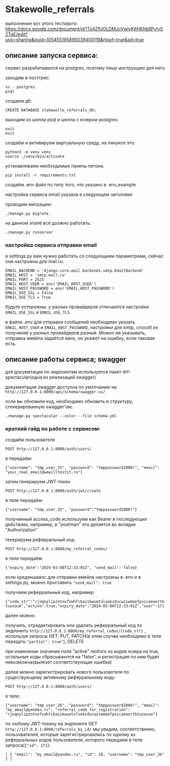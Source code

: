 # Stakewolle_referrals
выполнение вот этого тестового:
https://docs.google.com/document/d/1Ts4ZfUOLDMJcVwlyK6HKhb8PyIyS2TqE/edit?usp=sharing&ouid=105455195895039400119&rtpof=true&sd=true
## описание запуска сервиса:
сервис разрабатывался на postgres, поэтому пишу инструкцию для него

заходим в постгрес:
```
su - postgres
psql
```
создаем дб:
```
CREATE DATABASE stakewolle_referrals_db;
```
выходим из шелла psql и шелла с юзером postgres:
```
exit
exit
```
создаём и активируем виртуальную среду, на линуксе это:
```
python3 -m venv venv
source ./venv/bin/activate
```
устанавливаем необходимые пакеты питона:
```
pip install -r requirements.txt
```
создаём .env файл по типу того, что указано в .env_example

настройка сервиса email указана в следующем заголовке


проводим миграцию:
```
./manage.py migrate
```
на данном этапё всё должно работать:
```
./manage.py runserver
```
### настройка сервиса отправки email
в settings.py вам нужно работать со следующими параметрами, сейчас они настроены для mail.ru:
```
EMAIL_BACKEND = 'django.core.mail.backends.smtp.EmailBackend'
EMAIL_HOST = 'smtp.mail.ru'
EMAIL_PORT = 2525
EMAIL_HOST_USER = env('EMAIL_HOST_USER')
EMAIL_HOST_PASSWORD = env('EMAIL_HOST_PASSWORD')
EMAIL_USE_SSL = False
EMAIL_USE_TLS = True
```
будьте осторожны: у разных провайдеров отличаются настройки `EMAIL_USE_SSL` и `EMAIL_USE_TLS`

в файле .env для отправки сообщений необходимо указать `EMAIL_HOST_USER` и `EMAIL_HOST_PASSWORD`, настройки для smtp, способ их получения у разных провайдеров разный. Можно не указывать, отправка емейла задаётся явно, он укажет на ошибку, если таковая есть.

## описание работы сервиса; swagger
для докуметации по эндпоинтам используется пакет drf-spectacular(одна
из реализаций swagger)

документация swagger доступна по умолчанию на
`http://127.0.0.1:8000/api/schema/swagger-ui/`

если вы обновили код, необходимо обновить и структуру, сгенерированную swagger'ом:
```
./manage.py spectacular --color --file schema.yml
```


### краткий гайд по работе с сервисом:

создаём пользователя

`POST http://127.0.0.1:8000/auth/users/`

в передаём:

`{"username": "tmp_user_25", "password": "tmppassword2000!", "email": "your_real_email@wewilltestit.ru"}`


затем генерируем JWT-токен

`POST http://127.0.0.1:8000/auth/jwt/create`

в теле передаём:

`{"username": "tmp_user_25", "password":"tmppassword2000!"}`


полученный access_code используем как Bearer в последующих действиях,
например, в "postman" это делается во вкладке "Authorization"


генерируем реферральный код:

`POST http://127.0.0.1:8000/my_referral_codes/`

в теле передаём:

`{"expiry_date":"2024-03-08T12:33:01Z", "send_mail": false}`

если креденшиалс для отправки емейла настроены в .env и в settings.py,
можно проставить `"send_mail": true`


получаем реферральный код, например

`{"code_str":"rjoqnylipzntnxfzwhfcbaiskwuetxlsekzducwziwmoefpxicaeaortbtuzouue","active":true,"expiry_date":"2024-03-08T12:33:01Z","user":17}`



далее можно:

получить, отредактировать или удалить реферральный код по эндпоинту
`http://127.0.0.1:8000/my_referral_codes/{code_str}` , используя
запросы GET, PUT, PATCH(в этом случае необходимо в теле передать
`"partial": true"`), DELETE



при изменении значения поля "active" любого из кодов юзера на true,
остальные коды сбрасываются на "false", и регистрация по ним будет
невозможна(вылезет соответствующая ошибка)



далее можно зарегистрировать нового пользователя по существующему
активному реферральному коду:

`POST http://127.0.0.1:8000/auth/users/`

в теле:

`{"username": "tmp_user_26", "password": "tmppassword2000!", "email":
"my_email@yandex.ru", "referral_code_for_registration":
"rjoqnylipzntnxfzwhfcbaiskwuetxlsekzducwziwmoefpxicaeaortbtuzouue"}`



по любому JWT-токену на эндпоинте GET `http://127.0.0.1:8000/referrals_by_id/` мы увидим, соответственно, пользователей, которые зарегистрировались по одному из реферральных кодов пользователя, которого передаем в теле запроса(`{"id": 17}`):


`[ { "email": "my_email@yandex.ru", "id": 18, "username": "tmp_user_26" } ] `
